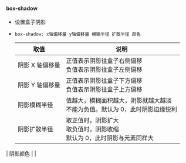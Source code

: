 #### box-shadow

- 设置盒子阴影

- `box-shadow: x轴偏移量 y轴偏移量 模糊半径 扩散半径 颜色` 

  | 取值            | 说明                                                         |
  | --------------- | ------------------------------------------------------------ |
  | 阴影 X 轴偏移量 | 正值表示阴影往盒子右侧偏移<br />负值表示阴影往盒子左侧偏移<br /> |
  | 阴影 Y 轴偏移量 | 正值表示阴影往盒子下方偏移<br />负值表示阴影往盒子上方偏移   |
  | 阴影模糊半径    | 值越大，模糊面积越大，阴影就越大越淡<br />不能为负值。默认为 0，此时阴影边缘锐利 |
  | 阴影扩散半径    | 取正值时，阴影扩大<br />取负值时，阴影收缩<br />默认为 0，此时阴影与元素同样大 |
| 阴影颜色        |                                                              |
  
